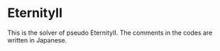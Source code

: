 # EternityII
This is the solver of pseudo EternityII. The comments in the codes are written in Japanese.
